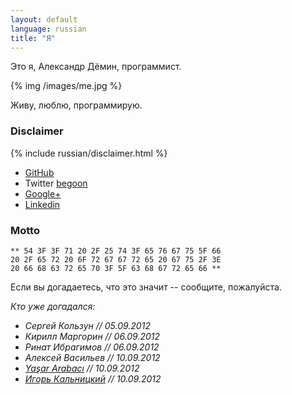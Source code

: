 ```yaml
---
layout: default
language: russian
title: "Я"
---
```

Это я, Александр Дëмин, программист.

{% img /images/me.jpg %}

Живу, люблю, программирую.

### Disclaimer

{% include russian/disclaimer.html %}

* [GitHub][]
* Twitter [begoon][]
* [Google+][]
* [Linkedin][]

[GitHub]: http://github.com/begoon/
[begoon]: http://twitter.com/begoon
[Google+]: https://plus.google.com/114157100952261261794?rel=author
[Linkedin]: http://www.linkedin.com/in/alexanderdemin

### Motto

    ** 54 3F 3F 71 20 2F 25 74 3F 65 76 67 75 5F 66 
    20 2F 65 72 20 6F 72 67 67 72 65 20 67 75 2F 3E 
    20 66 68 63 72 65 70 3F 5F 63 68 67 72 65 66 **

Если вы догадаетесь, что это значит -- сообщите, пожалуйста.

*Кто уже догадался:*

* *Сергей Кользун // 05.09.2012*
* *Кирилл Маргорин // 06.09.2012*
* *Ринат Ибрагимов // 06.09.2012*
* *Алексей Васильев // 10.09.2012*
* *[Yaşar Arabacı](http://yasararabaci.tumblr.com) // 10.09.2012*
* *[Игорь Кальницкий](http://www.kalnitsky.org/) // 10.09.2012*
